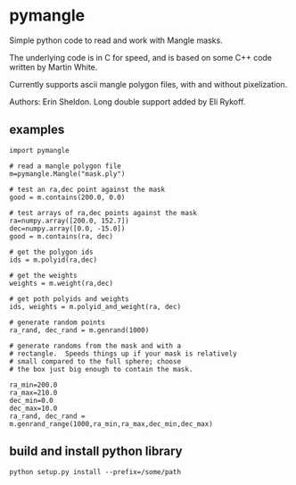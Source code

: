 pymangle
========

Simple python code to read and work with Mangle masks.

The underlying code is in C for speed, and is based on some C++ code written by
Martin White.

Currently supports ascii mangle polygon files, with and without pixelization.

Authors: Erin Sheldon.  Long double support added by Eli Rykoff.

examples
--------

    import pymangle

    # read a mangle polygon file
    m=pymangle.Mangle("mask.ply")

    # test an ra,dec point against the mask
    good = m.contains(200.0, 0.0)

    # test arrays of ra,dec points against the mask
    ra=numpy.array([200.0, 152.7])
    dec=numpy.array([0.0, -15.0])
    good = m.contains(ra, dec)

    # get the polygon ids
    ids = m.polyid(ra,dec)
    
    # get the weights
    weights = m.weight(ra,dec)

    # get poth polyids and weights
    ids, weights = m.polyid_and_weight(ra, dec)

    # generate random points    
    ra_rand, dec_rand = m.genrand(1000)

    # generate randoms from the mask and with a
    # rectangle.  Speeds things up if your mask is relatively
    # small compared to the full sphere; choose
    # the box just big enough to contain the mask.

    ra_min=200.0
    ra_max=210.0
    dec_min=0.0
    dec_max=10.0
    ra_rand, dec_rand = m.genrand_range(1000,ra_min,ra_max,dec_min,dec_max)

build and install python library
--------------------------------

    python setup.py install --prefix=/some/path

